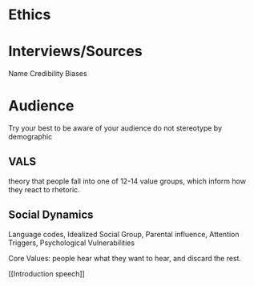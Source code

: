 # Ethics

# Interviews/Sources
Name
Credibility
Biases

# Audience
Try your best to be aware of your audience
do not stereotype by demographic

## VALS
theory that people fall into one of 12-14 value groups, which inform how they react to rhetoric.

## Social Dynamics

Language codes, Idealized Social Group, Parental influence, Attention Triggers, Psychological Vulnerabilities

Core Values: people hear what they want to hear, and discard the rest.

[[Introduction speech]]